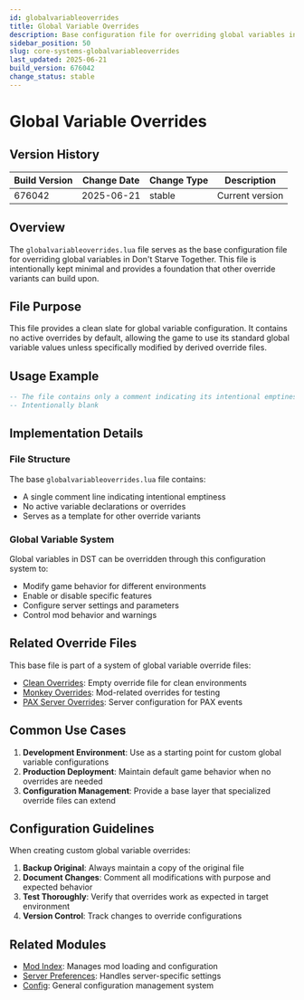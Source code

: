 ```yaml
---
id: globalvariableoverrides
title: Global Variable Overrides
description: Base configuration file for overriding global variables in DST
sidebar_position: 50
slug: core-systems-globalvariableoverrides
last_updated: 2025-06-21
build_version: 676042
change_status: stable
---
```


# Global Variable Overrides

## Version History
| Build Version | Change Date | Change Type | Description |
|---|----|----|----|
| 676042 | 2025-06-21 | stable | Current version |

## Overview

The `globalvariableoverrides.lua` file serves as the base configuration file for overriding global variables in Don't Starve Together. This file is intentionally kept minimal and provides a foundation that other override variants can build upon.

## File Purpose

This file provides a clean slate for global variable configuration. It contains no active overrides by default, allowing the game to use its standard global variable values unless specifically modified by derived override files.

## Usage Example

```lua
-- The file contains only a comment indicating its intentional emptiness
-- Intentionally blank
```

## Implementation Details

### File Structure
The base `globalvariableoverrides.lua` file contains:
- A single comment line indicating intentional emptiness
- No active variable declarations or overrides
- Serves as a template for other override variants

### Global Variable System
Global variables in DST can be overridden through this configuration system to:
- Modify game behavior for different environments
- Enable or disable specific features
- Configure server settings and parameters
- Control mod behavior and warnings

## Related Override Files

This base file is part of a system of global variable override files:

- [Clean Overrides](./globalvariableoverrides_clean.md): Empty override file for clean environments
- [Monkey Overrides](./globalvariableoverrides_monkey.md): Mod-related overrides for testing
- [PAX Server Overrides](./globalvariableoverrides_pax_server.md): Server configuration for PAX events

## Common Use Cases

1. **Development Environment**: Use as a starting point for custom global variable configurations
2. **Production Deployment**: Maintain default game behavior when no overrides are needed
3. **Configuration Management**: Provide a base layer that specialized override files can extend

## Configuration Guidelines

When creating custom global variable overrides:

1. **Backup Original**: Always maintain a copy of the original file
2. **Document Changes**: Comment all modifications with purpose and expected behavior
3. **Test Thoroughly**: Verify that overrides work as expected in target environment
4. **Version Control**: Track changes to override configurations

## Related Modules

- [Mod Index](./modindex.md): Manages mod loading and configuration
- [Server Preferences](./serverpreferences.md): Handles server-specific settings
- [Config](./config.md): General configuration management system
